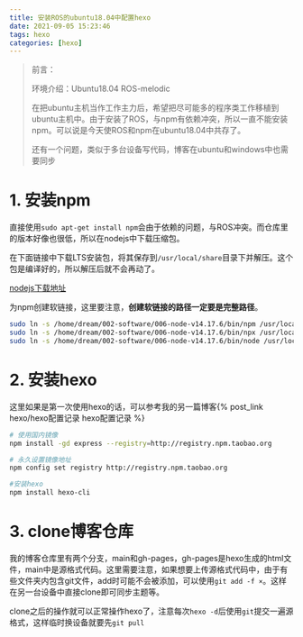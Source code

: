 ```yaml
---
title: 安装ROS的ubuntu18.04中配置hexo
date: 2021-09-05 15:23:46
tags: hexo
categories: [hexo]
---
```


> 前言：
>
> 环境介绍：Ubuntu18.04  ROS-melodic
>
> 在把ubuntu主机当作工作主力后，希望把尽可能多的程序类工作移植到ubuntu主机中。由于安装了ROS，与npm有依赖冲突，所以一直不能安装npm。可以说是今天使ROS和npm在ubuntu18.04中共存了。
>
> 还有一个问题，类似于多台设备写代码，博客在ubuntu和windows中也需要同步



# 1.  安装npm

直接使用`sudo apt-get install npm`会由于依赖的问题，与ROS冲突。而仓库里的版本好像也很低，所以在nodejs中下载压缩包。

在下面链接中下载LTS安装包，将其保存到`/usr/local/share`目录下并解压。这个包是编译好的，所以解压后就不会再动了。

[nodejs下载地址](https://nodejs.org/en/)

为npm创建软链接，这里要注意，**创建软链接的路径一定要是完整路径**。

```bash
sudo ln -s /home/dream/002-software/006-node-v14.17.6/bin/npm /usr/local/bin/npm
sudo ln -s /home/dream/002-software/006-node-v14.17.6/bin/npx /usr/local/bin/npx
sudo ln -s /home/dream/002-software/006-node-v14.17.6/bin/node /usr/local/bin/node 
```

# 2. 安装hexo

这里如果是第一次使用hexo的话，可以参考我的另一篇博客{% post_link hexo/hexo配置记录  hexo配置记录 %}

```bash
# 使用国内镜像
npm install -gd express --registry=http://registry.npm.taobao.org

# 永久设置镜像地址
npm config set registry http://registry.npm.taobao.org

#安装hexo
npm install hexo-cli
```



# 3. clone博客仓库

我的博客仓库里有两个分支，main和gh-pages，gh-pages是hexo生成的html文件，main中是源格式代码。这里需要注意，如果想要上传源格式代码中，由于有些文件夹内包含git文件，add时可能不会被添加，可以使用`git add -f ×`。这样在另一台设备中直接clone即可同步主题等。



clone之后的操作就可以正常操作hexo了，注意每次`hexo -d`后使用`git`提交一遍源格式，这样临时换设备就要先`git pull`

